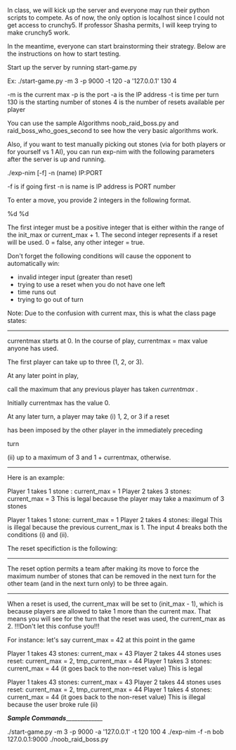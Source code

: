 In class, we will kick up the server and everyone may run their python scripts to compete. As of now, the only option is localhost since I could not get access to crunchy5. If professor Shasha permits, I will keep trying to make crunchy5 work.

In the meantime, everyone can start brainstorming their strategy. Below are the instructions on how to start testing.

Start up the server by running start-game.py

Ex: ./start-game.py -m 3 -p 9000 -t 120 -a '127.0.0.1' 130 4

-m is the current max -p is the port -a is the IP address -t is time per turn 130 is the starting number of stones 4 is the number of resets available per player

You can use the sample Algorithms noob_raid_boss.py and raid_boss_who_goes_second to see how the very basic algorithms work.

Also, if you want to test manually picking out stones (via for both players or for yourself vs 1 AI), you can run exp-nim with the following parameters after the server is up and running.

./exp-nim [-f] -n (name) IP:PORT

-f is if going first -n is name is IP address is PORT number

To enter a move, you provide 2 integers in the following format.

%d %d

The first integer must be a positive integer that is either within the range of the init_max or current_max + 1.
The second integer represents if a reset will be used. 0 = false, any other integer = true.

Don't forget the following conditions will cause the opponent to automatically win:
- invalid integer input (greater than reset)
- trying to use a reset when you do not have one left
- time runs out
- trying to go out of turn

Note: 
Due to the confusion with current max, this is what the class page states:

*******************************************************************************************
currentmax starts at 0. In the course of play, currentmax = max value anyone has used.

The first player can take up to three (1, 2, or 3).

At any later point in play,

call the maximum that any previous player has taken <i> currentmax </i>.

Initially currentmax has the value 0.

At any later turn, a player may take (i) 1, 2, or 3 if a reset

has been imposed by the other player in the immediately preceding

turn

(ii) up to a maximum of 3 and 1 + currentmax, otherwise.
*******************************************************************************************

Here is an example:

Player 1 takes 1 stone : current_max = 1
Player 2 takes 3 stones: current_max = 3
This is legal because the player may take a maximum of 3 stones

Player 1 takes 1 stone: current_max = 1
Player 2 takes 4 stones: illegal
This is illegal because the previous current_max is 1. The input 4 breaks both the conditions (i) and (ii).

The reset specifiction is the following:
*******************************************************************************************
The reset option permits a team after making its move to force the maximum number of stones that can be removed in the next turn for the other team (and in the next turn only) to be three again.
*******************************************************************************************

When a reset is used, the current_max will be set to (init_max - 1), which is because players are allowed to take 1 more than the current max. That means you will see for the turn that the reset was used, the current_max as 2. !!!Don't let this confuse you!!!

For instance: let's say current_max = 42 at this point in the game

Player 1 takes 43 stones: current_max = 43
Player 2 takes 44 stones uses reset: current_max = 2, tmp_current_max = 44
Player 1 takes 3 stones: current_max = 44 (it goes back to the non-reset value)
This is legal

Player 1 takes 43 stones: current_max = 43
Player 2 takes 44 stones uses reset: current_max = 2, tmp_current_max = 44
Player 1 takes 4 stones: current_max = 44 (it goes back to the non-reset value)
This is illegal because the user broke rule (ii)



_________________________________Sample Commands______________________________________________

./start-game.py -m 3 -p 9000 -a '127.0.0.1' -t 120 100 4
./exp-nim -f -n bob 127.0.0.1:9000
./noob_raid_boss.py


